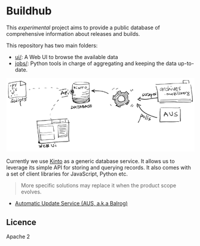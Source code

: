# Buildhub

This *experimental* project aims to provide a public database of comprehensive information about
releases and builds.

This repository has two main folders:

* [ui/](https://github.com/mozilla-services/buildhub/tree/master/ui#readme): A Web UI to browse the available data
* [jobs/](https://github.com/mozilla-services/buildhub/tree/master/jobs#readme): Python tools in charge of aggregating and keeping the data up-to-date.

![](overview.png)

Currently we use [Kinto](http://kinto-storage.org) as a generic database service. It allows us to leverage its simple API for storing and querying records. It also comes with a set of client libraries for JavaScript, Python etc.

> More specific solutions may replace it when the product scope evolves.

* [Automatic Update Service (AUS, a.k.a Balrog)](https://wiki.mozilla.org/Balrog)

## Licence

Apache 2
